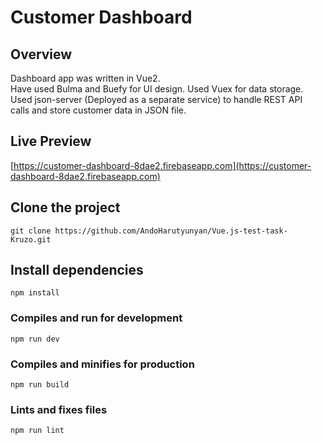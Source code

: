 # Customer Dashboard

## Overview
Dashboard app was written in Vue2.\
Have used Bulma and Buefy for UI design. Used Vuex for data storage.\
Used json-server (Deployed as a separate service) to handle REST API\
calls and store customer data in JSON file.

## Live Preview
[https://customer-dashboard-8dae2.firebaseapp.com](https://customer-dashboard-8dae2.firebaseapp.com)

## Clone the project
```
git clone https://github.com/AndoHarutyunyan/Vue.js-test-task-Kruzo.git
```

## Install dependencies
```
npm install
```

### Compiles and run for development
```
npm run dev
```

### Compiles and minifies for production
```
npm run build
```

### Lints and fixes files
```
npm run lint
```
